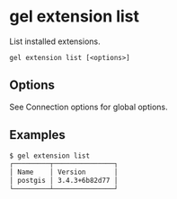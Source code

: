 # gel extension list

List installed extensions.

```cli-synopsis
gel extension list [<options>]
```

## Options

See Connection options for global options.

## Examples

```bash
$ gel extension list
┌─────────┬───────────────┐
│ Name    │ Version       │
│ postgis │ 3.4.3+6b82d77 │
└─────────┴───────────────┘
```

